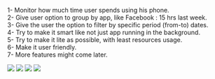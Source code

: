 1- Monitor how much time user spends using his phone.<br />
2- Give user option to group by app, like Facebook : 15 hrs last week.<br />
3- Give the user the option to filter by specific period (from-to) dates.<br />
4- Try to make it smart like not just app running in the background.<br />
5- Try to make it lite as possible, with least resources usage.<br />
6- Make it user friendly.<br />
7- More features might come later.<br />

![](https://scontent-sea1-1.xx.fbcdn.net/v/t1.15752-9/37928077_1870880992971459_1258134949089771520_n.png?_nc_cat=0&oh=55823fe6ee1656088479fe4f7d7b02f2&oe=5BC93DDC)
![](https://scontent-sea1-1.xx.fbcdn.net/v/t1.15752-9/37886225_1870880999638125_1846114700601851904_n.png?_nc_cat=0&oh=bedf6920fdfa047a11553182a5b01ed2&oe=5C0D2085)
![](https://scontent-sea1-1.xx.fbcdn.net/v/t1.15752-9/37849337_1870881026304789_4921981119047401472_n.png?_nc_cat=0&oh=e2570bfb6373db6ec25daa6eafcc0da7&oe=5BDF0A71)
![](https://scontent-sea1-1.xx.fbcdn.net/v/t1.15752-9/37877090_1870881032971455_7657982123910889472_n.png?_nc_cat=0&oh=795785f59c7414d047b42fcb1ddd5743&oe=5C0DFC1C)

